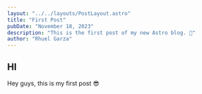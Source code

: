 ```yaml
---
layout: "../../layouts/PostLayout.astro"
title: "First Post"
pubDate: "November 18, 2023"
description: "This is the first post of my new Astro blog. 🏀"
author: "Rhuel Garza"
---
```


## HI

Hey guys, this is my first post 😎
